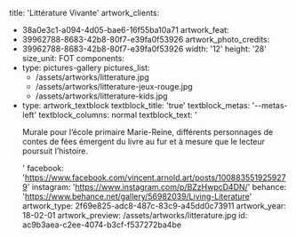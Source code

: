 title: 'Littérature Vivante'
artwork_clients:
  - 38a0e3c1-a094-4d05-bae6-16f55ba10a71
artwork_feat:
  - 39962788-8683-42b8-80f7-e39fa0f53926
artwork_photo_credits:
  - 39962788-8683-42b8-80f7-e39fa0f53926
width: '12'
height: '28'
size_unit: FOT
components:
  -
    type: pictures-gallery
    pictures_list:
      - /assets/artworks/litterature.jpg
      - /assets/artworks/litterature-jeux-rouge.jpg
      - /assets/artworks/litterature-kids.jpg
  -
    type: artwork_textblock
    textblock_title: 'true'
    textblock_metas: '--metas-left'
    textblock_columns: normal
    textblock_text: '<p>Murale pour l’école primaire Marie-Reine, différents personnages de contes de fées émergent du livre au fur et à mesure que le lecteur poursuit l’histoire.</p>'
facebook: 'https://www.facebook.com/vincent.arnold.art/posts/1008835519259279'
instagram: 'https://www.instagram.com/p/BZzHwpcD4DN/'
behance: 'https://www.behance.net/gallery/56982039/Living-Literature'
artwork_type: 2f69e825-adc8-487c-83c9-a45dd0c73911
artwork_year: 18-02-01
artwork_preview: /assets/artworks/litterature.jpg
id: ac9b3aea-c2ee-4074-b3cf-f537272ba4be
